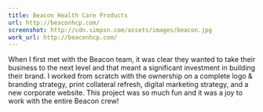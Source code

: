 ```yaml
---
title: Beacon Health Care Products
url: http://beaconhcp.com/
screenshot: http://cdn.simpsn.com/assets/images/beacon.jpg
work_url: http://beaconhcp.com/
---
```

When I first met with the Beacon team, it was clear they wanted to take their business to the next level and that meant a significant investment in building their brand. I worked from scratch with the ownership on a complete logo & branding strategy, print collateral refresh, digital marketing strategy, and a new corporate website. This project was so much fun and it was a joy to work with the entire Beacon crew!